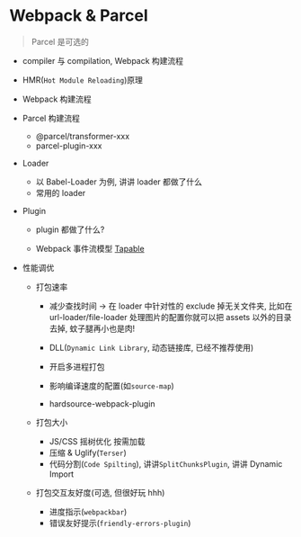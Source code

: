 # Webpack & Parcel

> Parcel 是可选的

- compiler 与 compilation, Webpack 构建流程

- HMR(`Hot Module Reloading`)原理

- Webpack 构建流程
- Parcel 构建流程

  - @parcel/transformer-xxx
  - parcel-plugin-xxx

- Loader

  - 以 Babel-Loader 为例, 讲讲 loader 都做了什么
  - 常用的 loader

- Plugin

  - plugin 都做了什么?

  - Webpack 事件流模型 [Tapable](https://github.com/webpack/tapable)

- 性能调优

  - 打包速率

    - 减少查找时间 -> 在 loader 中针对性的 exclude 掉无关文件夹, 比如在 url-loader/file-loader 处理图片的配置你就可以把 assets 以外的目录去掉, 蚊子腿再小也是肉!
    - DLL(`Dynamic Link Library`, 动态链接库, 已经不推荐使用)

    - 开启多进程打包
    - 影响编译速度的配置(如`source-map`)
    - hardsource-webpack-plugin

  - 打包大小

    - JS/CSS 摇树优化 按需加载
    - 压缩 & Uglify(`Terser`)
    - 代码分割(`Code Spilting`), 讲讲`SplitChunksPlugin`, 讲讲 Dynamic Import

  - 打包交互友好度(可选, 但很好玩 hhh)

    - 进度指示(`webpackbar`)
    - 错误友好提示(`friendly-errors-plugin`)

